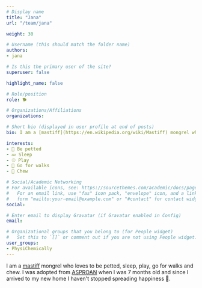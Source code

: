 ```yaml
---
# Display name
title: "Jana"
url: "/team/jana"

weight: 30

# Username (this should match the folder name)
authors:
- jana

# Is this the primary user of the site?
superuser: false

highlight_name: false

# Role/position
role: 🐕

# Organizations/Affiliations
organizations:

# Short bio (displayed in user profile at end of posts)
bio: I am a [mastiff](https://en.wikipedia.org/wiki/Mastiff) mongrel who loves to be petted, sleep, play, go for walks and chew.

interests:
- 🫳 Be petted
- 💤 Sleep
- ⚾ Play
- 🐾 Go for walks
- 🦴 Chew

# Social/Academic Networking
# For available icons, see: https://sourcethemes.com/academic/docs/page-builder/#icons
#   For an email link, use "fas" icon pack, "envelope" icon, and a link in the
#   form "mailto:your-email@example.com" or "#contact" for contact widget.
social:

# Enter email to display Gravatar (if Gravatar enabled in Config)
email:

# Organizational groups that you belong to (for People widget)
#   Set this to `[]` or comment out if you are not using People widget.
user_groups:
- PhysiChemically
---
```


I am a [mastiff](https://en.wikipedia.org/wiki/Mastiff) mongrel who loves to be petted, sleep, play, go for walks and chew. I was adopted from [ASPROAN](https://asproansantander.es) when I was 7 months old and since I arrived to my new home I haven't stopped spreading happiness 🥰.